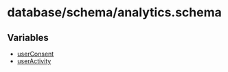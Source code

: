# database/schema/analytics.schema

## Variables

- [userConsent](variables/userConsent.md)
- [userActivity](variables/userActivity.md)
